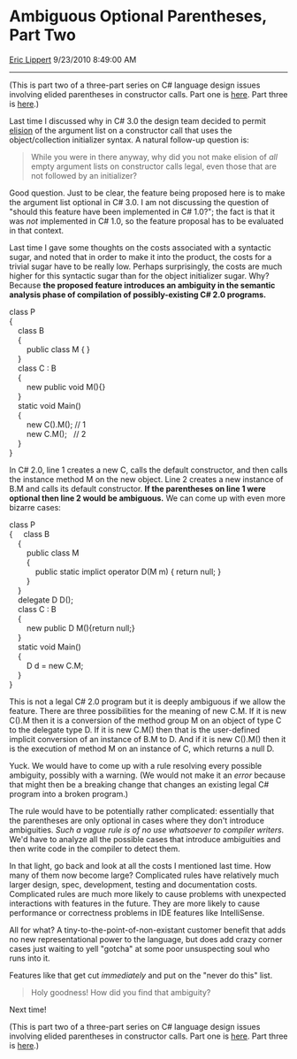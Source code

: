 # Ambiguous Optional Parentheses, Part Two

[Eric Lippert](https://social.msdn.microsoft.com/profile/Eric%20Lippert) 9/23/2010 8:49:00 AM

-----

(﻿This is part two of a three-part series on C\# language design issues involving elided parentheses in constructor calls. Part one is [here](http://blogs.msdn.com/b/ericlippert/archive/2010/09/20/ambiguous-optional-parentheses.aspx). Part three is [here](http://blogs.msdn.com/b/ericlippert/archive/2010/09/27/ambiguous-optional-parentheses-part-three.aspx).)

Last time I discussed why in C\# 3.0 the design team decided to permit [elision](http://blogs.msdn.com/b/ericlippert/archive/2004/05/11/riddle-me-this-google.aspx) of the argument list on a constructor call that uses the object/collection initializer syntax. A natural follow-up question is:

> While you were in there anyway, why did you not make elision of *all* empty argument lists on constructor calls legal, even those that are not followed by an initializer?

Good question. Just to be clear, the feature being proposed here is to make the argument list optional in C\# 3.0. I am not discussing the question of "should this feature have been implemented in C\# 1.0?"; the fact is that it was *not* implemented in C\# 1.0, so the feature proposal has to be evaluated in that context.

Last time I gave some thoughts on the costs associated with a syntactic sugar, and noted that in order to make it into the product, the costs for a trivial sugar have to be really low. Perhaps surprisingly, the costs are much higher for this syntactic sugar than for the object initializer sugar. Why? Because **the proposed feature introduces an ambiguity in the semantic analysis phase of compilation of possibly-existing C\# 2.0 programs.**

class P  
{  
    class B  
    {  
        public class M { }  
    }  
    class C : B  
    {  
        new public void M(){}  
    }  
    static void Main()  
    {  
        new C().M(); // 1  
        new C.M();   // 2  
    }  
}  

In C\# 2.0, line 1 creates a new C, calls the default constructor, and then calls the instance method M on the new object. Line 2 creates a new instance of B.M and calls its default constructor. **If the parentheses on line 1 were optional then line 2 would be ambiguous.** We can come up with even more bizarre cases:

class P  
{     class B  
    {  
        public class M  
        {  
            public static implict operator D(M m) { return null; }  
        }  
    }  
    delegate D D();  
    class C : B  
    {  
        new public D M(){return null;}  
    }  
    static void Main()  
    {  
        D d = new C.M;  
    }  
}

This is not a legal C\# 2.0 program but it is deeply ambiguous if we allow the feature. There are three possibilities for the meaning of new C.M. If it is new C().M then it is a conversion of the method group M on an object of type C to the delegate type D. If it is new C.M() then that is the user-defined implicit conversion of an instance of B.M to D. And if it is new C().M() then it is the execution of method M on an instance of C, which returns a null D.

Yuck. We would have to come up with a rule resolving every possible ambiguity, possibly with a warning. (We would not make it an *error* because that might then be a breaking change that changes an existing legal C\# program into a broken program.)

The rule would have to be potentially rather complicated: essentially that the parentheses are only optional in cases where they don't introduce ambiguities. *Such a vague rule is of no use whatsoever to compiler writers.* We'd have to analyze all the possible cases that introduce ambiguities and then write code in the compiler to detect them.

In that light, go back and look at all the costs I mentioned last time. How many of them now become large? Complicated rules have relatively much larger design, spec, development, testing and documentation costs. Complicated rules are much more likely to cause problems with unexpected interactions with features in the future. They are more likely to cause performance or correctness problems in IDE features like IntelliSense.

All for what? A tiny-to-the-point-of-non-existant customer benefit that adds no new representational power to the language, but does add crazy corner cases just waiting to yell "gotcha" at some poor unsuspecting soul who runs into it.

Features like that get cut *immediately* and put on the "never do this" list.

> Holy goodness\! How did you find that ambiguity?

Next time\!

(﻿This is part two of a three-part series on C\# language design issues involving elided parentheses in constructor calls. Part one is [here](http://blogs.msdn.com/b/ericlippert/archive/2010/09/20/ambiguous-optional-parentheses.aspx). Part three is [here](http://blogs.msdn.com/b/ericlippert/archive/2010/09/27/ambiguous-optional-parentheses-part-three.aspx).)

﻿

